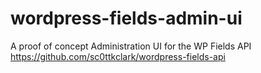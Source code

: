 # wordpress-fields-admin-ui
A proof of concept Administration UI for the WP Fields API https://github.com/sc0ttkclark/wordpress-fields-api
